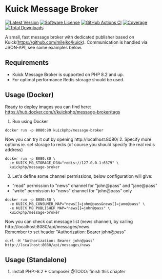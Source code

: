 # Kuick Message Broker

[![Latest Version](https://img.shields.io/github/release/milejko/kuick-message-broker.svg)](https://github.com/milejko/kuick-message-broker/releases)
[![Software License](https://img.shields.io/badge/license-MIT-brightgreen.svg)](LICENSE)
[![GitHub Actions CI](https://github.com/milejko/kuick-message-broker/actions/workflows/ci.yml/badge.svg)](https://github.com/milejko/kuick-message-broker/actions/workflows/ci.yml)
[![Coverage](https://raw.githubusercontent.com/milejko/kuick-message-broker/refs/heads/main/badge-coverage.svg)](https://github.com/milejko/kuick-message-broker/tree/main/tests)
[![Total Downloads](https://img.shields.io/packagist/dt/kuick/message-broker.svg)](https://packagist.org/packages/kuick/message-broker)

A small, fast message broker with dedicated publisher based on Kuick(https://github.com/milejko/kuick).
Communication is handled via JSON-API, see some examples below.

## Requirements

* Kuick Message Broker is supported on PHP 8.2 and up.
* For optimal performance Redis storage should be used.

## Usage (Docker)
Ready to deploy images you can find here: https://hub.docker.com/r/kuickphp/message-broker/tags

1. Run using Docker
```
docker run -p 8080:80 kuickphp/message-broker
```
Now you can try it out by opening http://localhost:8080/
2. Specify more options ie. set storage to redis (of course you should specify the real redis address)
```
docker run -p 8080:80 \
  -e KUICK_MB_STORAGE_DSN="redis://127.0.0.1:6379" \
  kuickphp/message-broker
```
3. Let's define some channel permissions, below configuration will give:
- "read" permission to "news" channel for "john@pass" and "jane@pass"
- "write" permission to "news" channel for "john@pass" only
```
docker run -p 8080:80 \
  -e KUICK_MB_CONSUMER_MAP="news[]=john@pass&news[]=jane@pass" \
  -e KUICK_MB_PUBLISHER_MAP="news[]=john@pass" \
  kuickphp/message-broker
```
Now you can check out message list (news channel), by calling http://localhost:8080/api/messages/news<br>
Remember to set header "Authorization: Bearer john@pass"
```
curl -H "Authorization: Bearer john@pass" http://localhost:8080/api/messages/news
```

## Usage (Standalone)
1. Install PHP>8.2 + Composer
@TODO: finish this chapter